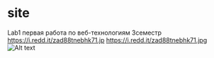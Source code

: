 # site
Lab1
первая работа по веб-технологиям
3семестр
https://i.redd.it/zad88tnebhk71.jp
https://i.redd.it/zad88tnebhk71.jpg
![Alt text](https://i.redd.it/zad88tnebhk71.jpg?raw=false)
